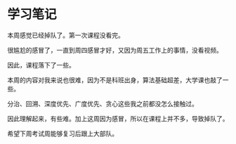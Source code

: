 # 学习笔记

本周感觉已经掉队了。第一次课程没看完。

很尴尬的感冒了，一直到周四感冒才好，又因为周五工作上的事情，没看视频。

因此，课程落下了一些。

本周的内容对我来说也很难，因为不是科班出身，算法基础超差，大学课也敲了一些。

分治、回溯、深度优先、广度优先、贪心这些我之前都没怎么接触过。

因此理解起来，有些难。加上这周因为感冒，所以在课程上并不多，导致掉队了。

希望下周考试周能够复习后跟上大部队。
